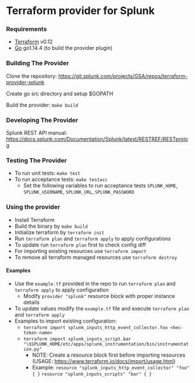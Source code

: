 # **Terraform provider for Splunk**


### Requirements

-	[Terraform](https://www.terraform.io/downloads.html) v0.12
-	[Go](https://golang.org/doc/install) go1.14.4 (to build the provider plugin)

### Building The Provider

Clone the repository: https://git.splunk.com/projects/GSA/repos/terraform-provider-splunk

Create go src directory and setup $GOPATH

Build the provider: `make build`

### Developing The Provider
Splunk REST API manual: https://docs.splunk.com/Documentation/Splunk/latest/RESTREF/RESTprolog

### Testing The Provider
* To run unit tests: `make test`
* To run acceptance tests: `make testacc`
  * Set the following variables to run acceptance tests `SPLUNK_HOME`, `SPLUNK_USERNAME`, `SPLUNK_URL`, `SPLUNK_PASSWORD`

### Using the provider

* Install Terraform
* Build the binary by `make build`
* Initialize terraform by `terraform init`
* Run `terraform plan` and `terraform apply` to apply configurations
* To update run `terraform plan` first to check config diff
* For importing existing resources use `terraform import`
* To remove all terraform managed resources use `terraform destroy`

#### Examples
* Use the `example.tf` provided in the repo to run `terraform plan` and `terraform apply` to apply configuration
  * Modify `provider "splunk"` resource block with proper instance details
* To update values modify the `example.tf` file and execute `terraform plan` and `terraform apply`
* Examples to import existing configuration:
  * `terraform import splunk_inputs_http_event_collector.foo <hec-token-name>`
  * `terraform import splunk_inputs_script.bar "\$SPLUNK_HOME/etc/apps/splunk_instrumentation/bin/instrumentation.py"`
    * NOTE: Create a resource block first before importing resources (USAGE: https://www.terraform.io/docs/import/usage.html)
    * Example: `resource "splunk_inputs_http_event_collector" "foo" { }`
    `resource "splunk_inputs_scripts" "bar" { }`

